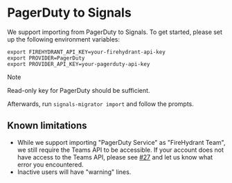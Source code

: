 # PagerDuty to Signals

We support importing from PagerDuty to Signals. To get started, please set up the following environment variables:

```shell
export FIREHYDRANT_API_KEY=your-firehydrant-api-key
export PROVIDER=PagerDuty
export PROVIDER_API_KEY=your-pagerduty-api-key
```

> [!NOTE]
> Read-only key for PagerDuty should be sufficient.

Afterwards, run `signals-migrator import` and follow the prompts.

## Known limitations

- While we support importing "PagerDuty Service" as "FireHydrant Team", we still require the Teams API to be accessible. If your account does not have access to the Teams API, please see [#27](https://github.com/firehydrant/signals-migrator/issues/27) and let us know what error you encountered.
- Inactive users will have "warning" lines.
